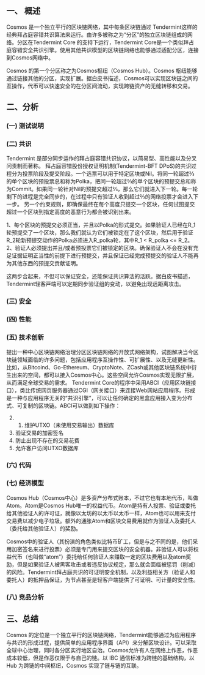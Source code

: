 一、 概述
---------

Cosmos 是一个独立平行的区块链网络，其中每条区块链通过 Tendermint这样的经典拜占庭容错共识算法来运行。由许多被称之为“分区”的独立区块链组成的网络。分区在Tendermint Core 的支持下运行，Tendermint Core是一个类似拜占庭容错安全共识引擎。使用其他共识模型的区块链网络也能够通过适配分区，连接到Cosmos网络中。

Cosmos 的第一个分区称之为Cosmos枢纽（Cosmos Hub）。Cosmos 枢纽能够通过链接其他的分区，实现扩展。据白皮书描述，Cosmos可以实现区块链之间的互操作，代币可以快速安全的在分区间流动，实现跨链资产的无缝转移和交易。


二、分析
--------

### (一) 测试说明



### (二) 共识

Tendermint 是部分同步运作的拜占庭容错共识协议，以简易型、高性能以及分叉问责制而著称。 拜占庭容错股份授权证明机制(Tendermint-BFT DPoS)的共识过程分为投票阶段及提交阶段。一个选票可以用于特定区块或Nil。将同一轮超过⅔的单个区块的预投票总和称为Polka，把同一轮超过⅔的单个区块的预提交总和称为Commit。如果同一轮针对Nil的预提交超过⅔，那么它们就进入下一轮。每一轮剩下的进程是完全同步的，在过程中只有验证人收到超过⅔的网络投票才会进入下一步。
另一个约束规则，即确保最终在每个高度只提交一个区块，任何试图提交超过一个区块到指定高度的恶意行为都会被识别出来。

1、每个区块的预提交必须正当，并且以Polka的形式提交。如果验证人已经在R_1轮预提交了一个区块，那么我们就认为它们被锁定在了这个区块，然后用于验证R_2轮新预提交动作的Polka必须进入R_polka轮，其中R_1 < R_polka <= R_2。
2、验证人必须提出并且/或者预投票它们被锁定的区块。确保验证人不会在没有充足证据证明正当性的前提下进行预提交，并且保证已经完成预提交的验证人不能再为其他东西的预提交贡献证明。

这两步合起来，不但可以保证安全，还能保证共识算法的活跃。据白皮书描述，Tendermint轻客戸端可以定期同步验证组的变动，以避免出现远距离攻击。

###  (三) 安全



### (四) 性能



### (五) 技术创新

提出一种中心区块链网络治理分区区块链网络的开放式网络架构，试图解决当今区块链领域面临的许多问题，包括应用程序互操作性、可扩展性、以及无缝更新性。比如，从Bitcoind、Go-Ethereum、CryptoNote、ZCash或其他区块链系统中衍生出来的空间，都可以接入Cosmos中心。这些空间允许Cosmos实现无限扩展，从而满足全球交易的需求。
Tendermint Core的程序中采用ABCI（应用区块链接口），类比传统网页服务器通过CGI（网关接口）来连接Web网站应用程序。形成是一种与应用程序无关的“共识引擎”，可以让任何确定的黑盒应用接入变为分布式、可复制的区块链。ABCI可以做到如下操作：

2. 1. 维护UTXO（未使用交易输出）数据库
2. 验证交易的加密签名
3. 防止出现不存在的交易花费
4. 允许客户访问UTXO数据库

### (六) 代码



### (七) 经济模型

Cosmos Hub（Cosmos中心）是多资产分布式账本，不过它也有本地代币，叫做Atom。Atom是Cosmos Hub唯一的权益代币。Atom是持有人投票、验证或委托给其他验证人的许可证，就像以太坊的以太币以太币一样，Atom也可以用来支付交易费以减少电子垃圾。额外的通胀Atom和区块交易费用就作为验证人及委托人（委托给其他验证人）的奖励。

Cosmos中的验证人（其扮演的角色类似比特币矿工，但是与之不同的是，他们采用加密签名来进行投票）必须是专门用来提交区块的安全机器。非验证人可以将权益代币（也叫做“atom”）委托给任何验证人来赚取一定的区块费用以及atom奖励，但是如果验证人被黑客攻击或者违反协议规定，那么就会面临被惩罚（削减）的风险。Tendermint拜占庭共识的可证明安全机制，以及利益相关方（验证人和委托人）的抵押品保证，为节点甚至是轻客户端提供了可证明、可计量的安全性。

### (八) 竞品分析



三、总结
--------

Cosmos 的定位是一个独立平行的区块链网络，Tendermint能够通过为应用程序与共识的形成过程，提供简单的应用程序界面（API）来分解区块设计。可以采取全球中心治理，同时各分区实行地区自治。Cosmos允许有人在网络上作恶，作恶成本较低，但是作恶仅限于与自己的链。以 IBC 通信标准为跨链的基础结构，以 Hub 为跨链的中间枢纽，Cosmos 实现了链与链的互联。

